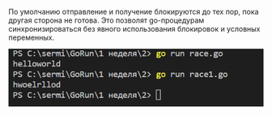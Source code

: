 По умолчанию отправление и получение блокируются до тех пор, пока другая сторона не готова. Это позволят go-процедурам синхронизироваться без явного использования блокировок и условных переменных.

![Part_1](1.png)

